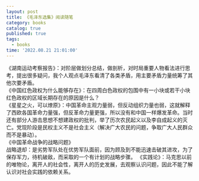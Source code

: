 ```yaml
---
layout: post
title: 《毛泽东选集》阅读随笔
category: books
catalog: true
published: true
tags:
  - books
time: '2022.08.21 21:01:00'
---
```

《湖南运动考察报告》：对阶层做划分总结，做剖析，对时局重要人物看法进行思考，提出很多疑问，我个人观点毛泽东看清了各类矛盾，用主要矛盾力量统筹了其他次要矛盾。  
《中国红色政权为什么能够存在》：在四周白色政权的包围中有一小块或若干小块红色政权的区域长期存在的原因是什么？  
《星星之火，可以燎原》：中国革命主观力量弱，但反动组织力量也弱，这就解释了西欧各国革命力量强，但反革命力量更强，所以没有和中国一样爆发革命。当时还有部分人游击思想不想建政权的批判，举了历次农民起义以及李自成起义的灭亡。党现阶段是民权主义不是社会主义（解决广大农民的问题，争取广大人民群众而不是暴动）。  
《中国革命战争的战略问题》  
战略退却：是劣势军队处在优势军队面前，因为顾及到不能迅速击破其进攻，为了保存军力，待机破敌，而采取的一个有计划的战略步骤。  《实践论》：马克思以前的唯物论，离开人的社会性，离开人的历史发展，去观察认识问题，因此不能了解认识对社会实践的依赖关系。